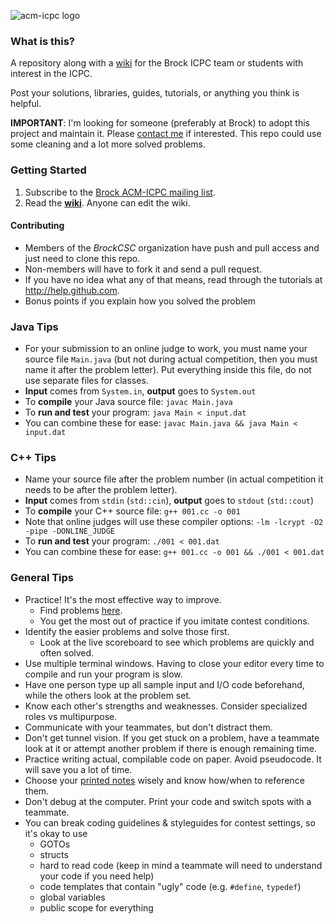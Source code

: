 ![acm-icpc logo](https://cloud.githubusercontent.com/assets/497458/12186297/5296b5a8-b599-11e5-87b0-014c7b01b9db.png)

### What is this?

A repository along with a [wiki](https://github.com/BrockCSC/acm-icpc/wiki) for the Brock ICPC team or students with interest in the ICPC.

Post your solutions, libraries, guides, tutorials, or anything you think is helpful.

**IMPORTANT**: I'm looking for someone (preferably at Brock) to adopt this project and maintain it. Please [contact me](http://dennisideler.com) if interested. This repo could use some cleaning and a lot more solved problems.

### Getting Started

1. Subscribe to the [Brock ACM-ICPC mailing list](https://groups.google.com/d/forum/brock-acm-icpc).
2. Read the **[wiki](https://github.com/BrockCSC/acm-icpc/wiki)**. Anyone can edit the wiki.

#### Contributing
- Members of the *BrockCSC* organization have push and pull access and just need to clone this repo.
- Non-members will have to fork it and send a pull request.
- If you have no idea what any of that means, read through the tutorials at http://help.github.com.
- Bonus points if you explain how you solved the problem


### Java Tips

- For your submission to an online judge to work, you must name your source file `Main.java` (but not during actual competition, then you must name it after the problem letter). Put everything inside this file, do not use separate files for classes.
- **Input** comes from `System.in`, **output** goes to `System.out`
- To **compile** your Java source file: `javac Main.java`
- To **run and test** your program: `java Main < input.dat`
- You can combine these for ease: `javac Main.java && java Main < input.dat`


### C++ Tips

- Name your source file after the problem number (in actual competition it needs to be after the problem letter).
- **Input** comes from `stdin` (`std::cin`), **output** goes to `stdout` (`std::cout`)
- To **compile** your C++ source file: `g++ 001.cc -o 001`
- Note that online judges will use these compiler options: `-lm -lcrypt -O2 -pipe -DONLINE_JUDGE`
- To **run and test** your program: `./001 < 001.dat`
- You can combine these for ease: `g++ 001.cc -o 001 && ./001 < 001.dat`

### General Tips

- Practice! It's the most effective way to improve.
  - Find problems [here](https://github.com/BrockCSC/acm-icpc/wiki/Online-Resources#wiki-practice).
  - You get the most out of practice if you imitate contest conditions.
- Identify the easier problems and solve those first.
  - Look at the live scoreboard to see which problems are quickly and often solved.
- Use multiple terminal windows. Having to close your editor every time to compile and run your program is slow.
- Have one person type up all sample input and I/O code beforehand, while the
  others look at the problem set.
- Know each other's strengths and weaknesses. Consider specialized roles vs multipurpose.
- Communicate with your teammates, but don't distract them.
- Don't get tunnel vision. If you get stuck on a problem, have a teammate look
  at it or attempt another problem if there is enough remaining time.
- Practice writing actual, compilable code on paper. Avoid pseudocode.
  It will save you a lot of time.
- Choose your [printed notes](https://github.com/BrockCSC/acm-icpc/wiki/Online-Resources#wiki-books) wisely and know how/when to reference them.
- Don't debug at the computer. Print your code and switch spots with a teammate.
- You can break coding guidelines & styleguides for contest settings, so it's okay to use
  - GOTOs
  - structs
  - hard to read code (keep in mind a teammate will need to understand your code if you need help)
  - code templates that contain "ugly" code (e.g. `#define`, `typedef`)
  - global variables
  - public scope for everything
